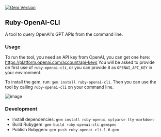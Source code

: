 [![Gem Version](https://badge.fury.io/rb/ruby-openai-cli.svg)](https://badge.fury.io/rb/ruby-openai-cli)

## Ruby-OpenAI-CLI

A tool to query OpenAI's GPT APIs from the command line.

### Usage

To run the tool, you need an API key from OpenAI, you can get one here:
https://platform.openai.com/account/api-keys
You will be asked to provide on first use of `ruby-openai-cli`, or you can
provide it as `OPENAI_API_KEY` in your environment.

To install the gem, run: `gem install ruby-openai-cli`. Then you can 
use the tool by calling `ruby-openai-cli` on your command line.

![image](https://user-images.githubusercontent.com/582520/229295020-e8aa962c-6a87-45e2-802a-c8d41026a56d.png)

### Development

* Install dependencies: `gem install ruby-openai optparse tty-markdown`
* Build Rubygem: `gem build ruby-openai-cli.gemspec`
* Publish Rubygem: `gem push ruby-openai-cli-1.0.gem`
